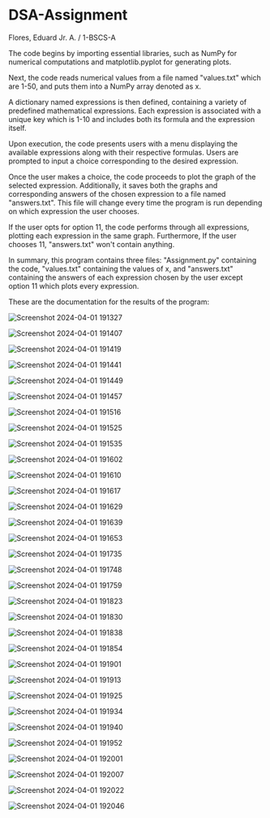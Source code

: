 # DSA-Assignment
 Flores, Eduard Jr. A. / 1-BSCS-A

The code begins by importing essential libraries, such as NumPy for numerical computations and matplotlib.pyplot for generating plots.

Next, the code reads numerical values from a file named "values.txt" which are 1-50, and puts them into a NumPy array denoted as x.

A dictionary named expressions is then defined, containing a variety of predefined mathematical expressions. Each expression is associated 
with a unique key which is 1-10 and includes both its formula and the expression itself.

Upon execution, the code presents users with a menu displaying the available expressions along with their respective formulas. Users
are prompted to input a choice corresponding to the desired expression.

Once the user makes a choice, the code proceeds to plot the graph of the selected expression. Additionally, it saves both the graphs 
and corresponding answers of the chosen expression to a file named "answers.txt". This file will change every time the program is run 
depending on which expression the user chooses.  

If the user opts for option 11, the code performs through all expressions, plotting each expression in the same graph. Furthermore, If 
the user chooses 11, "answers.txt" won't contain anything.

In summary, this program contains three files: "Assignment.py" containing the code, "values.txt" containing the values of x, and "answers.txt" 
containing the answers of each expression chosen by the user except option 11 which plots every expression.

These are the documentation for the results of the program:

![Screenshot 2024-04-01 191327](https://github.com/EduardJrFlores/DSA-Assignment/assets/155874906/441011f8-3cc8-4c4a-9c78-321b755f8e8f)

![Screenshot 2024-04-01 191407](https://github.com/EduardJrFlores/DSA-Assignment/assets/155874906/6aef4cab-1f33-4c51-8429-f4fc666a36e1)

![Screenshot 2024-04-01 191419](https://github.com/EduardJrFlores/DSA-Assignment/assets/155874906/1de05c63-bd7a-4b61-95ac-9dc4620c9818)

![Screenshot 2024-04-01 191441](https://github.com/EduardJrFlores/DSA-Assignment/assets/155874906/74583cf6-aafe-4d6a-8435-32ef93493d88)

![Screenshot 2024-04-01 191449](https://github.com/EduardJrFlores/DSA-Assignment/assets/155874906/9e227d40-251f-4770-b56a-6fd6233697c3)

![Screenshot 2024-04-01 191457](https://github.com/EduardJrFlores/DSA-Assignment/assets/155874906/1ed45b78-94f3-4701-8b65-733d81001965)

![Screenshot 2024-04-01 191516](https://github.com/EduardJrFlores/DSA-Assignment/assets/155874906/58ce4633-44e6-4a42-98c1-682959e86130)

![Screenshot 2024-04-01 191525](https://github.com/EduardJrFlores/DSA-Assignment/assets/155874906/8e933697-23f0-44cd-841c-93d20634867a)

![Screenshot 2024-04-01 191535](https://github.com/EduardJrFlores/DSA-Assignment/assets/155874906/ca2b3fb1-c912-46e7-87bf-60c4da45da1b)

![Screenshot 2024-04-01 191602](https://github.com/EduardJrFlores/DSA-Assignment/assets/155874906/c0b4b409-14e4-4616-adee-8b5aadd22a9b)

![Screenshot 2024-04-01 191610](https://github.com/EduardJrFlores/DSA-Assignment/assets/155874906/177bbad4-9ae3-4da3-8be8-01ba195c8a4a)

![Screenshot 2024-04-01 191617](https://github.com/EduardJrFlores/DSA-Assignment/assets/155874906/63c4bdd8-f039-4c84-befc-7981e329dbce)

![Screenshot 2024-04-01 191629](https://github.com/EduardJrFlores/DSA-Assignment/assets/155874906/35bf003d-8613-46c2-8ca4-7fc25d9212c4)

![Screenshot 2024-04-01 191639](https://github.com/EduardJrFlores/DSA-Assignment/assets/155874906/58081884-4022-490c-98a9-1a80686a280e)

![Screenshot 2024-04-01 191653](https://github.com/EduardJrFlores/DSA-Assignment/assets/155874906/2fe7daf2-43e8-4026-9861-aa6eca996db0)

![Screenshot 2024-04-01 191735](https://github.com/EduardJrFlores/DSA-Assignment/assets/155874906/e88105b6-591a-4b56-b8cb-effccfdd9167)

![Screenshot 2024-04-01 191748](https://github.com/EduardJrFlores/DSA-Assignment/assets/155874906/78a11eda-35f3-405a-8e40-b2ca9ccad52e)

![Screenshot 2024-04-01 191759](https://github.com/EduardJrFlores/DSA-Assignment/assets/155874906/88cb1d2e-0953-4e25-a181-803d24140e4f)

![Screenshot 2024-04-01 191823](https://github.com/EduardJrFlores/DSA-Assignment/assets/155874906/d553a0cc-45d4-4a93-9be7-367192bb8d09)

![Screenshot 2024-04-01 191830](https://github.com/EduardJrFlores/DSA-Assignment/assets/155874906/ccfc9354-ee8a-4dfe-9ba2-db670d969b94)

![Screenshot 2024-04-01 191838](https://github.com/EduardJrFlores/DSA-Assignment/assets/155874906/70df4d73-7385-46d9-872a-2dd102422aa9)

![Screenshot 2024-04-01 191854](https://github.com/EduardJrFlores/DSA-Assignment/assets/155874906/002ebed8-187e-4632-89e4-9c96a360d7f6)

![Screenshot 2024-04-01 191901](https://github.com/EduardJrFlores/DSA-Assignment/assets/155874906/ea1cd35b-b3fa-42a6-a590-04e3a4e8d792)

![Screenshot 2024-04-01 191913](https://github.com/EduardJrFlores/DSA-Assignment/assets/155874906/4ac3ad46-4abf-4ed0-998d-b25503c2443d)

![Screenshot 2024-04-01 191925](https://github.com/EduardJrFlores/DSA-Assignment/assets/155874906/12b60e8e-153c-46ca-8349-882ce404ab6b)

![Screenshot 2024-04-01 191934](https://github.com/EduardJrFlores/DSA-Assignment/assets/155874906/8a70433d-1788-4eb5-9e58-6d44402a59af)

![Screenshot 2024-04-01 191940](https://github.com/EduardJrFlores/DSA-Assignment/assets/155874906/a772f6ac-8e80-40fa-ab03-02aa0e4f6205)

![Screenshot 2024-04-01 191952](https://github.com/EduardJrFlores/DSA-Assignment/assets/155874906/874b3aee-cf56-48df-ba65-966bd06eca61)

![Screenshot 2024-04-01 192001](https://github.com/EduardJrFlores/DSA-Assignment/assets/155874906/761e1d42-27a9-4091-93b6-a6fda4cf69fc)

![Screenshot 2024-04-01 192007](https://github.com/EduardJrFlores/DSA-Assignment/assets/155874906/8b2f899a-75e9-4a9b-b76a-67c9b36d7b6d)

![Screenshot 2024-04-01 192022](https://github.com/EduardJrFlores/DSA-Assignment/assets/155874906/4c0818a6-f719-45f8-a6f2-0513ef7e63bf)

![Screenshot 2024-04-01 192046](https://github.com/EduardJrFlores/DSA-Assignment/assets/155874906/b89b80cc-1a03-4898-9777-18641230a3e2)
